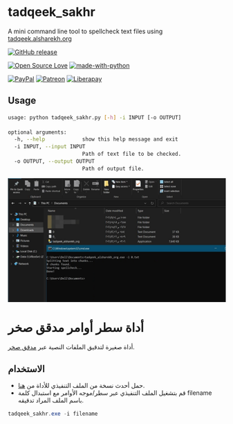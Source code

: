 # tadqeek_sakhr
A mini command line tool to spellcheck text files using [tadqeek.alsharekh.org](https://tadqeek.alsharekh.org)

[![GitHub release](https://img.shields.io/github/release/yshalsager/tadqeek_sakhr.svg)](https://github.com/yshalsager/tadqeek_sakhr/releases/)

[![Open Source Love](https://badges.frapsoft.com/os/v1/open-source.png?v=103)](https://github.com/ellerbrock/open-source-badges/)
[![made-with-python](https://img.shields.io/badge/Made%20with-Python-1f425f.svg)](https://www.python.org/)

[![PayPal](https://img.shields.io/badge/PayPal-Donate-00457C?style=flat&labelColor=00457C&logo=PayPal&logoColor=white&link=https://www.paypal.me/yshalsager)](https://www.paypal.me/yshalsager)
[![Patreon](https://img.shields.io/badge/Patreon-Support-F96854?style=flat&labelColor=F96854&logo=Patreon&logoColor=white&link=https://www.patreon.com/XiaomiFirmwareUpdater)](https://www.patreon.com/XiaomiFirmwareUpdater)
[![Liberapay](https://img.shields.io/badge/Liberapay-Support-F6C915?style=flat&labelColor=F6C915&logo=Liberapay&logoColor=white&link=https://liberapay.com/yshalsager)](https://liberapay.com/yshalsager)


## Usage

```bash
usage: python tadqeek_sakhr.py [-h] -i INPUT [-o OUTPUT]

optional arguments:
  -h, --help            show this help message and exit
  -i INPUT, --input INPUT
                        Path of text file to be checked.
  -o OUTPUT, --output OUTPUT
                        Path of output file.

```

![Windows Screenshot](screenshot.jpg)


# أداة سطر أوامر مدقق صخر

أداة صغيرة لتدقيق الملفات النصية عبر [مدقق صخر](https://tadqeek.alsharekh.org).

## الاستخدام
- حمل أحدث نسخة من الملف التنفيذي للأداة من [هنا](https://github.com/yshalsager/tadqeek_sakhr/releases/latest).
- قم بتشغيل الملف التنفيذي عبر سطر/موجه اﻷوامر مع استبدال كلمة filename باسم الملف المراد تدقيقه.

```powershell
tadqeek_sakhr.exe -i filename
```